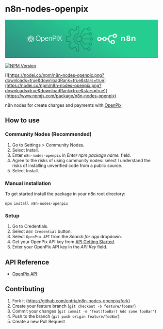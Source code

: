 # n8n-nodes-openpix

![OpenPix N8N logo](img/openpix-n8n.png)

[![NPM Version](https://badge.fury.io/js/n8n-nodes-openpix.svg?style=flat)](https://npmjs.org/package/n8n-nodes-openpix)

[![https://nodei.co/npm/n8n-nodes-openpix.png?downloads=true&downloadRank=true&stars=true](https://nodei.co/npm/n8n-nodes-openpix.png?downloads=true&downloadRank=true&stars=true)](https://www.npmjs.com/package/n8n-nodes-openpix)

n8n nodes for create charges and payments with [OpenPix](https://openpix.com.br)

## How to use

### Community Nodes (Recommended)

1. Go to Settings > Community Nodes.
2. Select Install.
3. Enter `n8n-nodes-openpix` in _Enter npm package name._ field.
4. Agree to the risks of using community nodes: select I understand the risks of installing unverified code from a public source.
5. Select Install.

### Manual installation

To get started install the package in your n8n root directory:

`npm install n8n-nodes-openpix`

### Setup

1. Go to Credentials.
2. Select `Add Credential` button.
3. Select `OpenPix API` from the _Search for app_ dropdown.
4. Get your OpenPix API key from [API Getting Started](https://developers.openpix.com.br/docs/apis/api-getting-started).
5. Enter your OpenPix API key in the _API Key_ field.

## API Reference

- [OpenPix API](https://developers.openpix.com.br/docs/apis/api-getting-started)

## Contributing

1. Fork it (<https://github.com/entria/n8n-nodes-openpix/fork>)
2. Create your feature branch (`git checkout -b feature/fooBar`)
3. Commit your changes (`git commit -m 'feat(fooBar) Add some fooBar'`)
4. Push to the branch (`git push origin feature/fooBar`)
5. Create a new Pull Request
